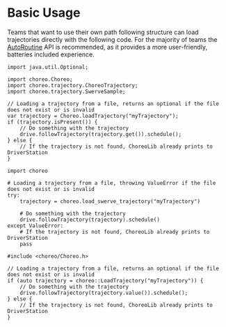# Basic Usage

Teams that want to use their own path following structure can load trajectories directly with the following code.
For the majority of teams the [AutoRoutine](./auto-routines.md) API is recommended, as it provides a more user-friendly, batteries included experience.

``` { .java .select }
import java.util.Optional;

import choreo.Choreo;
import choreo.trajectory.ChoreoTrajectory;
import choreo.trajectory.SwerveSample;

// Loading a trajectory from a file, returns an optional if the file does not exist or is invalid
var trajectory = Choreo.loadTrajectory("myTrajectory");
if (trajectory.isPresent()) {
    // Do something with the trajectory
    drive.followTrajectory(trajectory.get()).schedule();
} else {
    // If the trajectory is not found, ChoreoLib already prints to DriverStation
}
```

``` { .py .select }
import choreo

# Loading a trajectory from a file, throwing ValueError if the file does not exist or is invalid
try:
    trajectory = choreo.load_swerve_trajectory("myTrajectory")

    # Do something with the trajectory
    drive.followTrajectory(trajectory).schedule()
except ValueError:
    # If the trajectory is not found, ChoreoLib already prints to DriverStation
    pass
```

``` { .cpp .select }
#include <choreo/Choreo.h>

// Loading a trajectory from a file, returns an optional if the file does not exist or is invalid
if (auto trajectory = choreo::LoadTrajectory("myTrajectory")) {
    // Do something with the trajectory
    drive.followTrajectory(trajectory.value()).schedule();
} else {
    // If the trajectory is not found, ChoreoLib already prints to DriverStation
}
```
